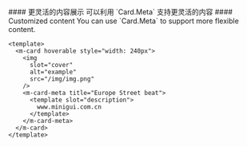 <cn>
  #### 更灵活的内容展示
  可以利用 `Card.Meta` 支持更灵活的内容
</cn>

<us>
  #### Customized content
  You can use `Card.Meta` to support more flexible content.
</us>

```vue
<template>
  <m-card hoverable style="width: 240px">
    <img
      slot="cover"
      alt="example"
      src="/img/img.png"
    />
    <m-card-meta title="Europe Street beat">
      <template slot="description">
        www.minigui.com.cn
      </template>
    </m-card-meta>
  </m-card>
</template>
```
